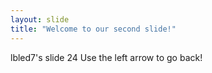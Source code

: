 ```yaml
---
layout: slide
title: "Welcome to our second slide!"
---
```

lbled7's slide 24
Use the left arrow to go back!
